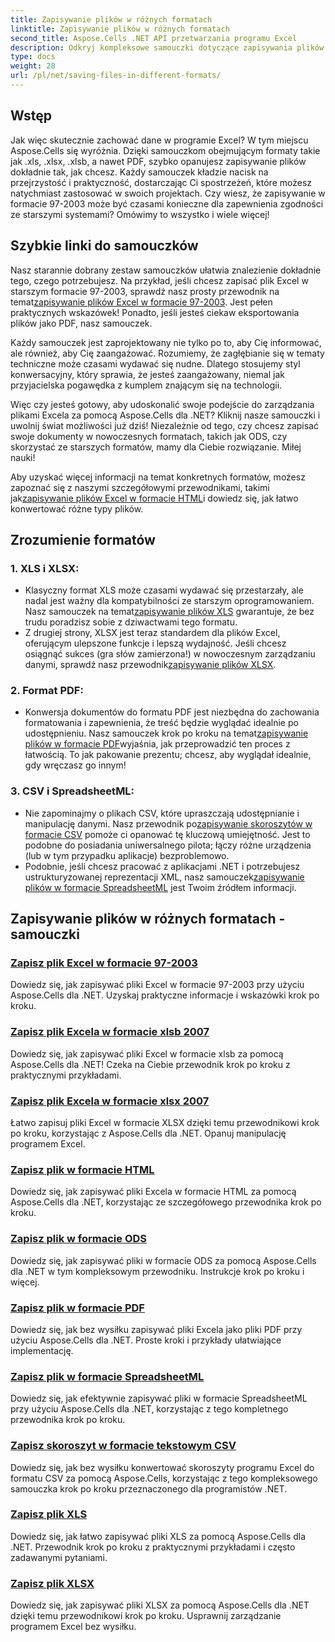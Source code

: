 ```yaml
---
title: Zapisywanie plików w różnych formatach
linktitle: Zapisywanie plików w różnych formatach
second_title: Aspose.Cells .NET API przetwarzania programu Excel
description: Odkryj kompleksowe samouczki dotyczące zapisywania plików Excel w różnych formatach przy użyciu Aspose.Cells dla .NET. Udoskonal swoje umiejętności w zakresie programu Excel.
type: docs
weight: 28
url: /pl/net/saving-files-in-different-formats/
---
```

## Wstęp

Jak więc skutecznie zachować dane w programie Excel? W tym miejscu Aspose.Cells się wyróżnia. Dzięki samouczkom obejmującym formaty takie jak .xls, .xlsx, .xlsb, a nawet PDF, szybko opanujesz zapisywanie plików dokładnie tak, jak chcesz. Każdy samouczek kładzie nacisk na przejrzystość i praktyczność, dostarczając Ci spostrzeżeń, które możesz natychmiast zastosować w swoich projektach. Czy wiesz, że zapisywanie w formacie 97-2003 może być czasami konieczne dla zapewnienia zgodności ze starszymi systemami? Omówimy to wszystko i wiele więcej!

## Szybkie linki do samouczków
Nasz starannie dobrany zestaw samouczków ułatwia znalezienie dokładnie tego, czego potrzebujesz. Na przykład, jeśli chcesz zapisać plik Excel w starszym formacie 97-2003, sprawdź nasz prosty przewodnik na temat[zapisywanie plików Excel w formacie 97-2003](./save-excel-file-in-97-2003-format/). Jest pełen praktycznych wskazówek! Ponadto, jeśli jesteś ciekaw eksportowania plików jako PDF, nasz samouczek.

Każdy samouczek jest zaprojektowany nie tylko po to, aby Cię informować, ale również, aby Cię zaangażować. Rozumiemy, że zagłębianie się w tematy techniczne może czasami wydawać się nudne. Dlatego stosujemy styl konwersacyjny, który sprawia, że jesteś zaangażowany, niemal jak przyjacielska pogawędka z kumplem znającym się na technologii.

Więc czy jesteś gotowy, aby udoskonalić swoje podejście do zarządzania plikami Excela za pomocą Aspose.Cells dla .NET? Kliknij nasze samouczki i uwolnij świat możliwości już dziś! Niezależnie od tego, czy chcesz zapisać swoje dokumenty w nowoczesnych formatach, takich jak ODS, czy skorzystać ze starszych formatów, mamy dla Ciebie rozwiązanie. Miłej nauki! 

Aby uzyskać więcej informacji na temat konkretnych formatów, możesz zapoznać się z naszymi szczegółowymi przewodnikami, takimi jak[zapisywanie plików Excel w formacie HTML](./save-file-in-html-format/)i dowiedz się, jak łatwo konwertować różne typy plików.

## Zrozumienie formatów

### 1. XLS i XLSX: 
-  Klasyczny format XLS może czasami wydawać się przestarzały, ale nadal jest ważny dla kompatybilności ze starszym oprogramowaniem. Nasz samouczek na temat[zapisywanie plików XLS](./save-xls-file/) gwarantuje, że bez trudu poradzisz sobie z dziwactwami tego formatu. 
-  Z drugiej strony, XLSX jest teraz standardem dla plików Excel, oferującym ulepszone funkcje i lepszą wydajność. Jeśli chcesz osiągnąć sukces (gra słów zamierzona!) w nowoczesnym zarządzaniu danymi, sprawdź nasz przewodnik[zapisywanie plików XLSX](./save-xlsx-file/).

### 2. Format PDF:
-  Konwersja dokumentów do formatu PDF jest niezbędna do zachowania formatowania i zapewnienia, że treść będzie wyglądać idealnie po udostępnieniu. Nasz samouczek krok po kroku na temat[zapisywanie plików w formacie PDF](./save-file-in-pdf-format/)wyjaśnia, jak przeprowadzić ten proces z łatwością. To jak pakowanie prezentu; chcesz, aby wyglądał idealnie, gdy wręczasz go innym!

### 3. CSV i SpreadsheetML:
-  Nie zapominajmy o plikach CSV, które upraszczają udostępnianie i manipulację danymi. Nasz przewodnik po[zapisywanie skoroszytów w formacie CSV](./save-workbook-to-text-csv-format/) pomoże ci opanować tę kluczową umiejętność. Jest to podobne do posiadania uniwersalnego pilota; łączy różne urządzenia (lub w tym przypadku aplikacje) bezproblemowo.
-  Podobnie, jeśli chcesz pracować z aplikacjami .NET i potrzebujesz ustrukturyzowanej reprezentacji XML, nasz samouczek[zapisywanie plików w formacie SpreadsheetML](./save-file-in-spreadsheetml-format/) jest Twoim źródłem informacji.

## Zapisywanie plików w różnych formatach - samouczki
### [Zapisz plik Excel w formacie 97-2003](./save-excel-file-in-97-2003-format/)
Dowiedz się, jak zapisywać pliki Excel w formacie 97-2003 przy użyciu Aspose.Cells dla .NET. Uzyskaj praktyczne informacje i wskazówki krok po kroku.
### [Zapisz plik Excela w formacie xlsb 2007](./save-excel-file-in-2007-xlsb-format/)
Dowiedz się, jak zapisywać pliki Excel w formacie xlsb za pomocą Aspose.Cells dla .NET! Czeka na Ciebie przewodnik krok po kroku z praktycznymi przykładami.
### [Zapisz plik Excela w formacie xlsx 2007](./save-excel-file-in-2007-xlsx-format/)
Łatwo zapisuj pliki Excel w formacie XLSX dzięki temu przewodnikowi krok po kroku, korzystając z Aspose.Cells dla .NET. Opanuj manipulację programem Excel.
### [Zapisz plik w formacie HTML](./save-file-in-html-format/)
Dowiedz się, jak zapisywać pliki Excela w formacie HTML za pomocą Aspose.Cells dla .NET, korzystając ze szczegółowego przewodnika krok po kroku.
### [Zapisz plik w formacie ODS](./save-file-in-ods-format/)
Dowiedz się, jak zapisywać pliki w formacie ODS za pomocą Aspose.Cells dla .NET w tym kompleksowym przewodniku. Instrukcje krok po kroku i więcej.
### [Zapisz plik w formacie PDF](./save-file-in-pdf-format/)
Dowiedz się, jak bez wysiłku zapisywać pliki Excela jako pliki PDF przy użyciu Aspose.Cells dla .NET. Proste kroki i przykłady ułatwiające implementację.
### [Zapisz plik w formacie SpreadsheetML](./save-file-in-spreadsheetml-format/)
Dowiedz się, jak efektywnie zapisywać pliki w formacie SpreadsheetML przy użyciu Aspose.Cells dla .NET, korzystając z tego kompletnego przewodnika krok po kroku.
### [Zapisz skoroszyt w formacie tekstowym CSV](./save-workbook-to-text-csv-format/)
Dowiedz się, jak bez wysiłku konwertować skoroszyty programu Excel do formatu CSV za pomocą Aspose.Cells, korzystając z tego kompleksowego samouczka krok po kroku przeznaczonego dla programistów .NET.
### [Zapisz plik XLS](./save-xls-file/)
Dowiedz się, jak łatwo zapisywać pliki XLS za pomocą Aspose.Cells dla .NET. Przewodnik krok po kroku z praktycznymi przykładami i często zadawanymi pytaniami.
### [Zapisz plik XLSX](./save-xlsx-file/)
Dowiedz się, jak zapisywać pliki XLSX za pomocą Aspose.Cells dla .NET dzięki temu przewodnikowi krok po kroku. Usprawnij zarządzanie programem Excel bez wysiłku.